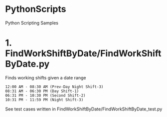 # PythonScripts
Python Scripting Samples

# 1. FindWorkShiftByDate/FindWorkShiftByDate.py
Finds working shifts given a date range

    12:00 AM - 08:30 AM (Prev-Day Night Shift-3)
    08:31 AM - 06:30 PM (Day Shift-1)
    06:31 PM - 10:30 PM (Second Shift-2)
    10:31 PM - 11:59 PM (Night Shift-3)
    
See test cases written in FindWorkShiftByDate/FindWorkShiftByDate_test.py
